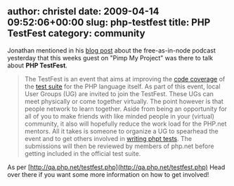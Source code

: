 author: christel
date: 2009-04-14 09:52:06+00:00
slug: php-testfest
title: PHP TestFest
category: community
---
Jonathan mentioned in his [blog post](http://blog.freenode.net/2009/04/free-as-in-node-episode-3-released/) about the free-as-in-node podcast yesterday that this weeks guest on "Pimp My Project" was there to talk about **PHP TestFest**.


> The TestFest is an event that aims at improving the [code
> coverage](http://gcov.php.net/) of the [test
> suite](http://qa.php.net/running-tests.php) for the PHP language itself. As
> part of this event, local User Groups (UG) are invited to join the TestFest.
> These UGs can meet physically or come together virtually. The point however
> is that people network to learn together. Aside from being an opportunity for
> all of you to make friends with like minded people in your (virtual)
> community, it also will hopefully reduce the work load for the PHP.net
> mentors. All it takes is someone to organize a UG to spearhead the event and
> to get others involved in [writing phpt
> tests](http://qa.php.net/write-test.php). The submissions will then be
> reviewed by members of php.net before getting included in the official test
> suite.


As per [http://qa.php.net/testfest.php](http://qa.php.net/testfest.php) Head over there if you want some more information on how to get involved!
